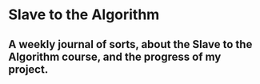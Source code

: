 # Slave to the Algorithm

## A weekly journal of sorts, about the Slave to the Algorithm course, and the progress of my project.

